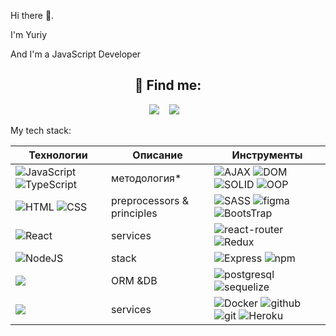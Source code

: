Hi there 👋.
<p> I'm Yuriy </p>

And I'm a JavaScript Developer

<h2 align="center">📲 Find me:</h2>
<p align="center" align='right'>
  <a target="_blank"href="mailto:yrii.petrik@gmail.com"><img src="https://img.shields.io/badge/Gmail-20232A?style=for-the-badge&logo=gmail" /></a>&nbsp;&nbsp;&nbsp;
  <a target="_blank"href="https://t.me/yuriy_petrik"><img src="https://img.shields.io/badge/Telegram-20232A?style=for-the-badge&logo=telegram" /></a>&nbsp;&nbsp;&nbsp;
</p>


My tech stack:



Технологии | Описание | Инструменты
--- |------------------------------| ---
![JavaScript](https://img.shields.io/badge/javascript-%23323330.svg?style=for-the-badge&logo=javascript&logoColor=%23F7DF1E) ![TypeScript](https://img.shields.io/badge/typescript-%23007ACC.svg?style=for-the-badge&logo=typescript&logoColor=white) | методология* |![ AJAX ](https://img.shields.io/badge/ajax-20232A?style=for-the-badge) ![ DOM ](https://img.shields.io/badge/dom-20232A?style=for-the-badge) ![SOLID](https://img.shields.io/badge/solid-20232A?style=for-the-badge) ![OOP](https://img.shields.io/badge/oop-20232A?style=for-the-badge)
![HTML](https://img.shields.io/badge/HTML5-20232A?style=for-the-badge&logo=html5) ![CSS](https://img.shields.io/badge/CSS3-20232A?style=for-the-badge&logo=css3&logoColor=369AD6) | preprocessors & principles  | ![SASS](https://img.shields.io/badge/Sass-20232A?style=for-the-badge&logo=sass) ![figma](https://img.shields.io/badge/figma-20232A?style=for-the-badge&logo=figma) ![BootsTrap](https://img.shields.io/badge/Bootstrap-20232A?style=for-the-badge&logo=bootstrap)
![React](https://img.shields.io/badge/React-20232A?style=for-the-badge&logo=react) | services                    | ![react-router](https://img.shields.io/badge/React_Router-20232A?style=for-the-badge&logo=react-router) ![Redux](https://img.shields.io/badge/Redux-20232A?style=for-the-badge&logo=redux&logoColor=7749BD)
![NodeJS](https://img.shields.io/badge/node.js-20232A?style=for-the-badge&logo=node.js) | stack                       | ![Express](https://img.shields.io/badge/express.js-20232A?style=for-the-badge&logo=express) ![npm](https://img.shields.io/badge/npm-20232A?style=for-the-badge&logo=npm)
<img src="https://img.shields.io/badge/DATA-343434?style=for-the-badge&logo=MongoDB&logoColor=FBFBFB"/> | ORM &DB                     |![postgresql](https://img.shields.io/badge/postgresql-20232A?style=for-the-badge&logo=postgresql) ![sequelize](https://img.shields.io/badge/Sequelize-20232A?style=for-the-badge&logo=Sequelize)
<img src="https://img.shields.io/badge/Deploy-343434?style=for-the-badge&logo=Git&logoColor=FBFBFB"/> | services                    | ![Docker](https://img.shields.io/badge/docker-20232A?style=for-the-badge&logo=docker&logoColor=blue) ![github](https://img.shields.io/badge/github-20232A?style=for-the-badge&logo=github) ![git](https://img.shields.io/badge/git-20232A?style=for-the-badge&logo=git)  ![Heroku](https://img.shields.io/badge/heroku-20232A?style=for-the-badge&logo=heroku&logoColor=purple)
